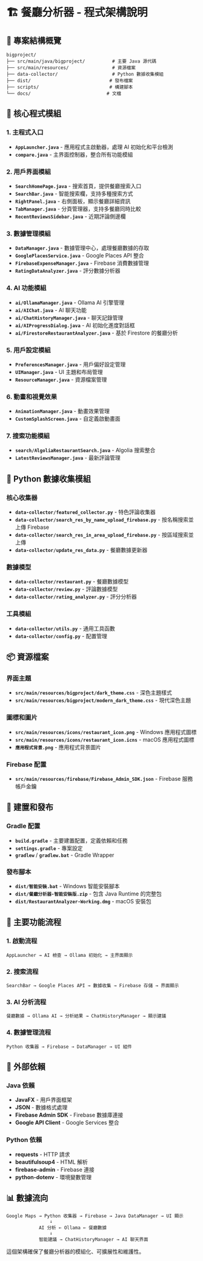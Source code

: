 # 🏗️ 餐廳分析器 - 程式架構說明

## 📁 專案結構概覽

```
bigproject/
├── src/main/java/bigproject/          # 主要 Java 源代碼
├── src/main/resources/                # 資源檔案
├── data-collector/                    # Python 數據收集模組
├── dist/                             # 發布檔案
├── scripts/                          # 構建腳本
└── docs/                            # 文檔
```

## 🔧 核心程式模組

### 1. 主程式入口
- **`AppLauncher.java`** - 應用程式主啟動器，處理 AI 初始化和平台檢測
- **`compare.java`** - 主界面控制器，整合所有功能模組

### 2. 用戶界面模組
- **`SearchHomePage.java`** - 搜索首頁，提供餐廳搜索入口
- **`SearchBar.java`** - 智能搜索欄，支持多種搜索方式
- **`RightPanel.java`** - 右側面板，顯示餐廳詳細資訊
- **`TabManager.java`** - 分頁管理器，支持多餐廳同時比較
- **`RecentReviewsSidebar.java`** - 近期評論側邊欄

### 3. 數據管理模組
- **`DataManager.java`** - 數據管理中心，處理餐廳數據的存取
- **`GooglePlacesService.java`** - Google Places API 整合
- **`FirebaseExpenseManager.java`** - Firebase 消費數據管理
- **`RatingDataAnalyzer.java`** - 評分數據分析器

### 4. AI 功能模組
- **`ai/OllamaManager.java`** - Ollama AI 引擎管理
- **`ai/AIChat.java`** - AI 聊天功能
- **`ai/ChatHistoryManager.java`** - 聊天記錄管理
- **`ai/AIProgressDialog.java`** - AI 初始化進度對話框
- **`ai/FirestoreRestaurantAnalyzer.java`** - 基於 Firestore 的餐廳分析

### 5. 用戶設定模組
- **`PreferencesManager.java`** - 用戶偏好設定管理
- **`UIManager.java`** - UI 主題和布局管理
- **`ResourceManager.java`** - 資源檔案管理

### 6. 動畫和視覺效果
- **`AnimationManager.java`** - 動畫效果管理
- **`CustomSplashScreen.java`** - 自定義啟動畫面

### 7. 搜索功能模組
- **`search/AlgoliaRestaurantSearch.java`** - Algolia 搜索整合
- **`LatestReviewsManager.java`** - 最新評論管理

## 🐍 Python 數據收集模組

### 核心收集器
- **`data-collector/featured_collector.py`** - 特色評論收集器
- **`data-collector/search_res_by_name_upload_firebase.py`** - 按名稱搜索並上傳 Firebase
- **`data-collector/search_res_in_area_upload_firebase.py`** - 按區域搜索並上傳
- **`data-collector/update_res_data.py`** - 餐廳數據更新器

### 數據模型
- **`data-collector/restaurant.py`** - 餐廳數據模型
- **`data-collector/review.py`** - 評論數據模型
- **`data-collector/rating_analyzer.py`** - 評分分析器

### 工具模組
- **`data-collector/utils.py`** - 通用工具函數
- **`data-collector/config.py`** - 配置管理

## 📦 資源檔案

### 界面主題
- **`src/main/resources/bigproject/dark_theme.css`** - 深色主題樣式
- **`src/main/resources/bigproject/modern_dark_theme.css`** - 現代深色主題

### 圖標和圖片
- **`src/main/resources/icons/restaurant_icon.png`** - Windows 應用程式圖標
- **`src/main/resources/icons/restaurant_icon.icns`** - macOS 應用程式圖標
- **`應用程式背景.png`** - 應用程式背景圖片

### Firebase 配置
- **`src/main/resources/firebase/Firebase_Admin_SDK.json`** - Firebase 服務帳戶金鑰

## 🔧 建置和發布

### Gradle 配置
- **`build.gradle`** - 主要建置配置，定義依賴和任務
- **`settings.gradle`** - 專案設定
- **`gradlew`** / **`gradlew.bat`** - Gradle Wrapper

### 發布腳本
- **`dist/智能安裝.bat`** - Windows 智能安裝腳本
- **`dist/餐廳分析器-智能安裝版.zip`** - 包含 Java Runtime 的完整包
- **`dist/RestaurantAnalyzer-Working.dmg`** - macOS 安裝包

## 🎯 主要功能流程

### 1. 啟動流程
```
AppLauncher → AI 檢查 → Ollama 初始化 → 主界面顯示
```

### 2. 搜索流程
```
SearchBar → Google Places API → 數據收集 → Firebase 存儲 → 界面顯示
```

### 3. AI 分析流程
```
餐廳數據 → Ollama AI → 分析結果 → ChatHistoryManager → 顯示建議
```

### 4. 數據管理流程
```
Python 收集器 → Firebase → DataManager → UI 組件
```

## 🔗 外部依賴

### Java 依賴
- **JavaFX** - 用戶界面框架
- **JSON** - 數據格式處理
- **Firebase Admin SDK** - Firebase 數據庫連接
- **Google API Client** - Google Services 整合

### Python 依賴
- **requests** - HTTP 請求
- **beautifulsoup4** - HTML 解析
- **firebase-admin** - Firebase 連接
- **python-dotenv** - 環境變數管理

## 📊 數據流向

```
Google Maps → Python 收集器 → Firebase → Java DataManager → UI 顯示
                ↓
            AI 分析 ← Ollama ← 餐廳數據
                ↓
            智能建議 → ChatHistoryManager → AI 聊天界面
```

這個架構確保了餐廳分析器的模組化、可擴展性和維護性。 